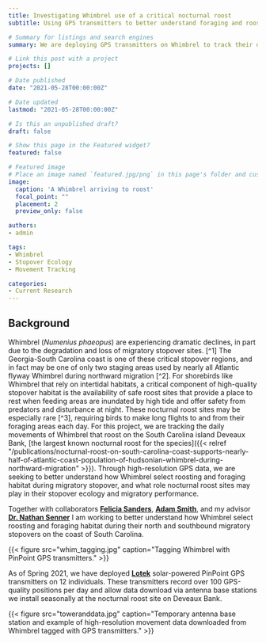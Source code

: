 ```yaml
---
title: Investigating Whimbrel use of a critical nocturnal roost
subtitle: Using GPS transmitters to better understand foraging and roosting habitat selection during migratory stopover

# Summary for listings and search engines
summary: We are deploying GPS transmitters on Whimbrel to track their daily movements to and from a critical nocturnal roost and diurnal foraging areas, to better understand the role nocturnal roosts play in this species' stopover ecology.

# Link this post with a project
projects: []

# Date published
date: "2021-05-28T00:00:00Z"

# Date updated
lastmod: "2021-05-28T00:00:00Z"

# Is this an unpublished draft?
draft: false

# Show this page in the Featured widget?
featured: false

# Featured image
# Place an image named `featured.jpg/png` in this page's folder and customize its options here.
image:
  caption: 'A Whimbrel arriving to roost'
  focal_point: ""
  placement: 2
  preview_only: false

authors:
- admin

tags:
- Whimbrel
- Stopover Ecology
- Movement Tracking

categories:
- Current Research
---
```


## Background
Whimbrel (_Numenius phaeopus_) are experiencing dramatic declines, in part due to the degradation and loss of migratory stopover sites. [^1] The Georgia-South Carolina coast is one of these critical stopover regions, and in fact may be one of only two staging areas used by nearly all Atlantic flyway Whimbrel during northward migration [^2]. For shorebirds like Whimbrel that rely on intertidal habitats, a critical component of high-quality stopover habitat is the availability of safe roost sites that provide a place to rest when feeding areas are inundated by high tide and offer safety from predators and disturbance at night. These nocturnal roost sites may be especially rare [^3], requiring birds to make long flights to and from their foraging areas each day. For this project, we are tracking the daily movements of Whimbrel that roost on the South Carolina island Deveaux Bank, [the largest known nocturnal roost for the species]({{< relref "/publications/nocturnal-roost-on-south-carolina-coast-supports-nearly-half-of-atlantic-coast-population-of-hudsonian-whimbrel-during-northward-migration" >}}). Through high-resolution GPS data, we are seeking to better understand how Whimbrel select roosting and foraging habitat during migratory stopover, and what role  nocturnal roost sites may play in their stopover ecology and migratory performance. 




Together with collaborators [**Felicia Sanders**](https://www.dnr.sc.gov/news/2020/oct/oct29-shorebird.php#:~:text=Felicia%20Sanders%2C%20who%20serves%20as,of%20Fish%20and%20Wildlife%20Agencies.), [**Adam Smith**](https://adamdsmith.me/), and my advisor [**Dr. Nathan Senner**](http://www.sennerlab.com/research.html) I am working to better understand how Whimbrel select roosting and foraging habitat during their north and southbound migratory stopovers on the coast of South Carolina. 

{{< figure src="whim_tagging.jpg" caption="Tagging Whimbrel with PinPoint GPS transmitters." >}}

As of Spring 2021, we have deployed [**Lotek**](http://lotek.com/) solar-powered PinPoint GPS transmitters on 12 individuals. These transmitters record over 100 GPS-quality positions per day and allow data download via antenna base stations we install seasonally at the nocturnal roost site on Deveaux Bank. 

{{< figure src="toweranddata.jpg" caption="Temporary antenna base station and example of high-resolution movement data downloaded from Whimbrel tagged with GPS transmitters." >}}
